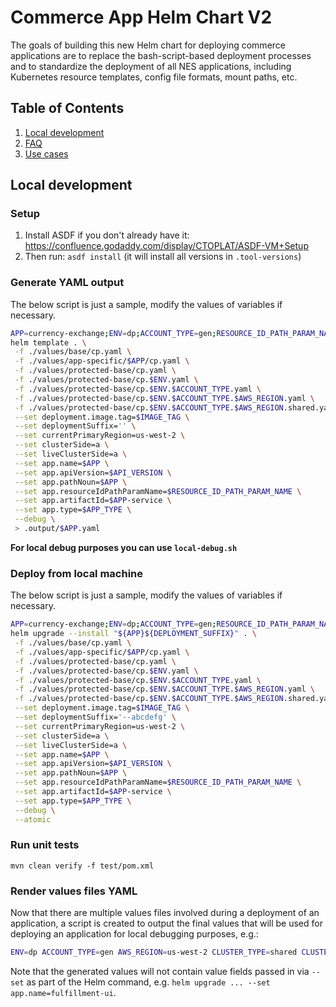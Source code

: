 # Commerce App Helm Chart V2

The goals of building this new Helm chart for deploying commerce applications are to replace the bash-script-based deployment processes and to standardize the deployment of all NES applications, including Kubernetes resource templates, config file formats, mount paths, etc.

## Table of Contents

1. [Local development](#local-development)
2. [FAQ](./docs/faq.md)
3. [Use cases](./docs/use-cases.md)

## Local development

### Setup

1. Install ASDF if you don't already have it: https://confluence.godaddy.com/display/CTOPLAT/ASDF-VM+Setup 
2. Then run: `asdf install` (it will install all versions in `.tool-versions`)

### Generate YAML output

The below script is just a sample, modify the values of variables if necessary.

```bash
APP=currency-exchange;ENV=dp;ACCOUNT_TYPE=gen;RESOURCE_ID_PATH_PARAM_NAME=currencyExchangeId;AWS_REGION=us-west-2;APP_TYPE=service;API_VERSION=v2;IMAGE_TAG=0.0.21;
helm template . \
 -f ./values/base/cp.yaml \
 -f ./values/app-specific/$APP/cp.yaml \
 -f ./values/protected-base/cp.yaml \
 -f ./values/protected-base/cp.$ENV.yaml \
 -f ./values/protected-base/cp.$ENV.$ACCOUNT_TYPE.yaml \
 -f ./values/protected-base/cp.$ENV.$ACCOUNT_TYPE.$AWS_REGION.yaml \
 -f ./values/protected-base/cp.$ENV.$ACCOUNT_TYPE.$AWS_REGION.shared.yaml \
 --set deployment.image.tag=$IMAGE_TAG \
 --set deploymentSuffix='' \
 --set currentPrimaryRegion=us-west-2 \
 --set clusterSide=a \
 --set liveClusterSide=a \
 --set app.name=$APP \
 --set app.apiVersion=$API_VERSION \
 --set app.pathNoun=$APP \
 --set app.resourceIdPathParamName=$RESOURCE_ID_PATH_PARAM_NAME \
 --set app.artifactId=$APP-service \
 --set app.type=$APP_TYPE \
 --debug \
 > .output/$APP.yaml
```
**For local debug purposes you can use `local-debug.sh`**

### Deploy from local machine

The below script is just a sample, modify the values of variables if necessary.

```bash
APP=currency-exchange;ENV=dp;ACCOUNT_TYPE=gen;RESOURCE_ID_PATH_PARAM_NAME=currencyExchangeId;AWS_REGION=us-west-2;APP_TYPE=service;API_VERSION=v2;DEPLOYMENT_SUFFIX='--abcdefg';IMAGE_TAG=0.0.21;
helm upgrade --install "${APP}${DEPLOYMENT_SUFFIX}" . \
 -f ./values/base/cp.yaml \
 -f ./values/app-specific/$APP/cp.yaml \
 -f ./values/protected-base/cp.yaml \
 -f ./values/protected-base/cp.$ENV.yaml \
 -f ./values/protected-base/cp.$ENV.$ACCOUNT_TYPE.yaml \
 -f ./values/protected-base/cp.$ENV.$ACCOUNT_TYPE.$AWS_REGION.yaml \
 -f ./values/protected-base/cp.$ENV.$ACCOUNT_TYPE.$AWS_REGION.shared.yaml \
 --set deployment.image.tag=$IMAGE_TAG \
 --set deploymentSuffix='--abcdefg' \
 --set currentPrimaryRegion=us-west-2 \
 --set clusterSide=a \
 --set liveClusterSide=a \
 --set app.name=$APP \
 --set app.apiVersion=$API_VERSION \
 --set app.pathNoun=$APP \
 --set app.resourceIdPathParamName=$RESOURCE_ID_PATH_PARAM_NAME \
 --set app.artifactId=$APP-service \
 --set app.type=$APP_TYPE \
 --debug \
 --atomic
```

### Run unit tests

`mvn clean verify -f test/pom.xml`

### Render values files YAML

Now that there are multiple values files involved during a deployment of an application, a script is created to output the final values that will be used for deploying an application for local debugging purposes, e.g.:

```bash
ENV=dp ACCOUNT_TYPE=gen AWS_REGION=us-west-2 CLUSTER_TYPE=shared CLUSTER_SIDE=a APP=fulfillment-ui ./scripts/render-values-files.sh
```

Note that the generated values will not contain value fields passed in via `--set` as part of the Helm command, e.g. `helm upgrade ... --set app.name=fulfillment-ui`.
